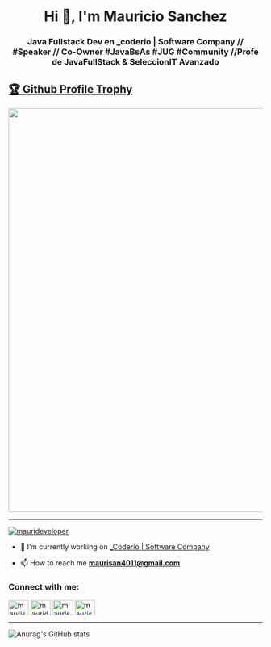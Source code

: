 <h1 align="center">Hi 👋, I'm Mauricio Sanchez</h1>
<h3 align="center">Java Fullstack Dev en _coderio | Software Company // #Speaker // Co-Owner #JavaBsAs #JUG #Community //Profe de JavaFullStack & SeleccionIT Avanzado</h3>

<a href="https://linkedin.com/in/maurisandev"><h2>🏆 Github Profile Trophy</h2></a>
<a href="https://linkedin.com/in/maurisandev">
  <img width=800 src="https://github-profile-trophy.vercel.app/?username=ryo-ma&column=7-ma&theme=juicyfresh"/>
</a>

---

<p align="left"> <a href="https://twitter.com/maurideveloper" target="blank"><img src="https://img.shields.io/twitter/follow/maurideveloper?logo=twitter&style=for-the-badge" alt="maurideveloper" /></a> </p>


- 🔭 I’m currently working on [_Coderio | Software Company](https://coderio.co/)

- 📫 How to reach me **maurisan4011@gmail.com**

<h3 align="left">Connect with me:</h3>
<p align="left">
<a href="https://codepen.io/maurisan4011" target="blank"><img align="center" src="https://cdn.jsdelivr.net/npm/simple-icons@3.0.1/icons/codepen.svg" alt="maurisan4011" height="30" width="40" /></a>
<a href="https://twitter.com/maurideveloper" target="blank"><img align="center" src="https://cdn.jsdelivr.net/npm/simple-icons@3.0.1/icons/twitter.svg" alt="maurideveloper" height="30" width="40" /></a>
<a href="https://linkedin.com/in/maurisandev" target="blank"><img align="center" src="https://cdn.jsdelivr.net/npm/simple-icons@3.0.1/icons/linkedin.svg" alt="maurisandev" height="30" width="40" /></a>
<a href="https://codesandbox.com/maurisandev" target="blank"><img align="center" src="https://cdn.jsdelivr.net/npm/simple-icons@3.0.1/icons/codesandbox.svg" alt="maurisandev" height="30" width="40" /></a>
</p>

---

![Anurag's GitHub stats](https://github-readme-stats.vercel.app/api?username=maurisan4011&show_icons=true&theme=tokyonight)


